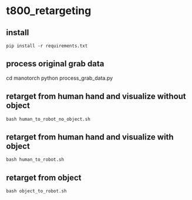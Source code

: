 # t800_retargeting

## install
```shell
pip install -r requirements.txt
```

## process original grab data
cd manotorch
python process_grab_data.py

## retarget from human hand and visualize without object

```shell
bash human_to_robot_no_object.sh
```

## retarget from human hand and visualize with object

```shell
bash human_to_robot.sh
```

## retarget from object

```shell
bash object_to_robot.sh
```